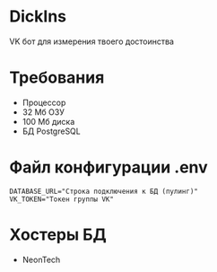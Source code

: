 # DickIns
VK бот для измерения твоего достоинства

# Требования
* Процессор
* 32 Мб ОЗУ
* 100 Мб диска
* БД PostgreSQL

# Файл конфигурации .env
```
DATABASE_URL="Строка подключения к БД (пулинг)"
VK_TOKEN="Токен группы VK"
```

# Хостеры БД
* NeonTech
